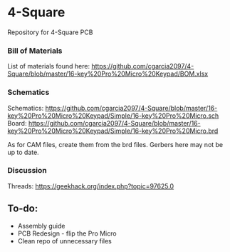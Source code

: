 # 4-Square
Repository for 4-Square PCB

### Bill of Materials
List of materials found here: https://github.com/cgarcia2097/4-Square/blob/master/16-key%20Pro%20Micro%20Keypad/BOM.xlsx

### Schematics
Schematics: https://github.com/cgarcia2097/4-Square/blob/master/16-key%20Pro%20Micro%20Keypad/Simple/16-key%20Pro%20Micro.sch
Board: https://github.com/cgarcia2097/4-Square/blob/master/16-key%20Pro%20Micro%20Keypad/Simple/16-key%20Pro%20Micro.brd

As for CAM files, create them from the brd files. Gerbers here may not be up to date.

### Discussion
Threads: https://geekhack.org/index.php?topic=97625.0

## To-do:
- Assembly guide 
- PCB Redesign - flip the Pro Micro 
- Clean repo of unnecessary files
